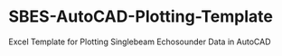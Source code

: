 # SBES-AutoCAD-Plotting-Template
Excel Template for Plotting Singlebeam Echosounder Data in AutoCAD 
